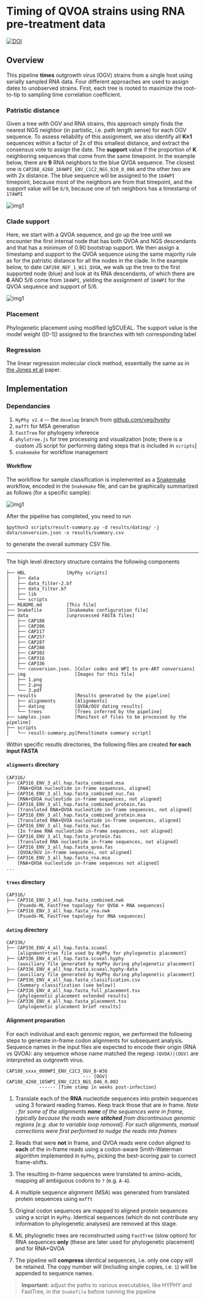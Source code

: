 # Timing of QVOA strains using RNA pre-treatment data

<a href="https://zenodo.org/badge/latestdoi/181484600"><img src="https://zenodo.org/badge/181484600.svg" alt="DOI"></a>

## Overview

This pipeline **times** outgrowth virus (OGV) strains from a single host using serially sampled RNA data. Four different approaches are used to assign dates to unobserved strains. First, each tree is rooted to maximize the root-to-tip to sampling time correlation coefficient. 

### Patristic distance
Given a tree with OGV and RNA strains, this approach simply finds the nearest NGS neighbor (in partistic, i.e. path length sense) for each OGV sequence. To assess reliability of this assignment, we also identify all **K≥1** sequences within a factor of 2x of this smallest distance, and extract the consensus vote to assign the date. The **support** value if the proportion of **K** neighboring sequences that come from the same timepoint. In the example below, there are **9** RNA neighbors to the blue QVOA sequence. The closest one is `CAP288_4260_184WPI_ENV_C1C2_NGS_020_0_006` and the other two are with 2x distance. The blue sequence will be assigned to the `184WPI` timepoint, because most of the neighbors are from that timepoint, and the support value will be `8/9`, because one of teh neighbors has a timestamp of `174WPI`

![img1](img/1.png)

### Clade support
Here, we start with a QVOA sequence, and go up the tree until we encounter the first internal node that has both QVOA and NGS descendants and that has a minimum of 0.90 bootstrap support. We then assign a timestamp and support to the QVOA sequence using the same majority rule as for the patristic distance for all the nodes in the clade. In the example below, to date `CAP288_NEF_1_W11_QVOA`, we walk up the tree to the first supported node (blue) and look at its RNA descendants, of which there are **6** AND 5/6 come from `184WPI`, yielding the assignment of `184WPI` for the QVOA sequence and support of 5/6.

![img1](img/2.png)

### Placement

Phylogenetic placement using modified IgSCUEAL. The support value is the model weight ([0-1]) assigned to the branches with teh corresponding label

### Regression

The linear regression molecular clock method, essentially the same as in [the Jones et al](https://www.pnas.org/content/115/38/E8958) paper.

<p>

## Implementation 

### Dependancies

1. `HyPhy v2.4` -- the `develop` branch from [github.com/veg/hyphy](github.com/veg/hyphy)
2. `mafft` for MSA generation
3. `FastTree` for phylogeny inference
4. `phylotree.js` for tree processing and visualization [note; there is a custom JS script for performing dating steps that is included in `scripts`]
5. `snakemake` for workflow management

#### Workflow

The workflow for sample classification is implemented as a [Snakemake](https://snakemake.readthedocs.io/en/stable/) workflow, encoded in the `Snakemake` file, and can be graphically summarized as follows (for a specific sample):

![img1](img/3.png)

After the pipeline has completed, you need to run 

```
$python3 scripts/result-summary.py -d results/dating/ -j data/conversion.json -o results/summary.csv
```

to generate the overall summary CSV file.

---

The high level directory structure contains the following components

```
├── HBL               [HyPhy scripts]
│   ├── data
│   ├── data_filter-2.bf
│   ├── data_filter.bf
│   ├── lib
│   └── scripts
├── README.md         [This file]
├── Snakefile         [Snakemake configuration file]
├── data              [unprocessed FASTA files]
│   ├── CAP188
│   ├── CAP206
│   ├── CAP217
│   ├── CAP257
│   ├── CAP287
│   ├── CAP288
│   ├── CAP302
│   ├── CAP316
│   ├── CAP336
│   └── conversion.json. [Color codes and WPI to pre-ART conversions]
├── img                  [Images for this file]
│   ├── 1.png
│   ├── 2.png
│   └── 3.pdf
├── results              [Results generated by the pipeline]
│   ├── alignments	     [Alignments]
│   ├── dating		     [QVOA/OGV dating results]
│   └── trees            [Trees inferred by the pipeline]
├── samples.json         [Manifest of files to be processed by the pipeline]
├── scripts
│   └── result-summary.py[Penultimate summary script]

```

Within specific resutls directories, the following files are created **for each input FASTA**

#### `alignments` directory
```
CAP316/
├── CAP316_ENV_3_all_hap.fasta_combined.msa           
    [RNA+QVOA nucleotide in-frame sequences, aligned]
├── CAP316_ENV_3_all_hap.fasta_combined_nuc.fas
    [RNA+QVOA nucleotide in-frame sequences, not aligned]
├── CAP316_ENV_3_all_hap.fasta_combined_protein.fas
    [Translated RNA+QVOA nucleotide in-frame sequences, not aligned]
├── CAP316_ENV_3_all_hap.fasta_combined_protein.msa
    [Translated RNA+QVOA nucleotide in-frame sequences, aligned]
├── CAP316_ENV_3_all_hap.fasta_nuc.fas
    [In frame RNA nucleotide in-frame sequences, not aligned]
├── CAP316_ENV_3_all_hap.fasta_protein.fas
    [Translated RNA nucleotide in-frame sequences, not aligned]
├── CAP316_ENV_3_all_hap.fasta_qvoa.fas
    [QVOA/OGV in-frame sequences, not aligned]
├── CAP316_ENV_3_all_hap.fasta_rna.msa
    [RNA+QVOA nucleotide in-frame sequences not aligned]
...

```

#### `trees` directory

```
CAP316/
├── CAP316_ENV_3_all_hap.fasta_combined.nwk
    [Psuedo-ML FastTree topology for QVOA + RNA sequences]
├── CAP316_ENV_3_all_hap.fasta_rna.nwk
    [Psuedo-ML FastTree topology for RNA sequences]

```

#### `dating` directory

```
CAP336/
├── CAP336_ENV_4_all_hap.fasta.scueal
	[alignment+tree file used by HyPhy for phylogenetic placement]
├── CAP336_ENV_4_all_hap.fasta.scueal.hyphy
	[auxiliary file generated by HyPhy during phylogenetic placement]
├── CAP336_ENV_4_all_hap.fasta.scueal.hyphy-data
	[auxiliary file generated by HyPhy during phylogenetic placement]
├── CAP336_ENV_4_all_hap.fasta_classification.csv
	[Summary classification (see below)]
├── CAP336_ENV_4_all_hap.fasta_full_placement.tsv
	[phylogenetic placement extended results]
├── CAP336_ENV_4_all_hap.fasta_placement.tsv
	[phylogenetic placement brief results]
```

#### Alignment preparation

For each individual and each genomic region, we performed the following steps to generate in-frame codon alignments for subsequent analysis. Sequence names in the input files are expected to encode their origin (RNA vs QVOA): any sequence whose name matched the regexp `(QVOA)|(OGV)` are interpreted as outgrowth virus. 

```
CAP188_xxxx_000WPI_ENV_C2C3_OGV_B-W36
                            --- [OGV]
CAP188_4260_185WPI_ENV_C2C3_NGS_046_0.002
            ------ [Time stamp in weeks post-infection]
```
1. Translate each of the **RNA** nucleotide sequences into protein sequences using 3 forward reading frames. Keep track those that are in frame. _Note : for some of the alignments **none** of the sequences were in frame, typically because the reads were **stitched** from discontinuous genomic regions [e.g. due to variable loop removal]. For such alignments, manual corrections were first performed to nudge the reads into frames_


2. Reads that were **not** in frame, and QVOA reads were codon aligned to **each** of the in-frame reads using a codon-aware Smith-Waterman algorithm implemented in `HyPhy`, picking the best-scoring pair to correct frame-shifts.

3. The resulting in-frame sequences were translated to amino-acids, mapping all ambiguous codons to `?` (e.g. `A-A`).

4. A multiple sequence alignment (MSA) was generated from translated protein sequences using `mafft`

5. Original codon sequences are mapped to aligned protein sequences using a script in `HyPhy`. Identical sequences (which do not contribute any information to phylogenetic analyses) are removed at this stage.

6. ML phylognetic trees are reconstructed using `FastTree` (slow option) for RNA sequences **only** (these are later used for phylogenetic placement) and for RNA+QVOA 

7. The pipeline will **compress** identical sequences, i.e. only one copy will be retained. The copy number will (including single copies, i.e. `1`) will be appended to sequence names. 

> **Important:** adjust the paths to various executables, like HYPHY and FastTree, in the `Snakefile` before running the pipeline

